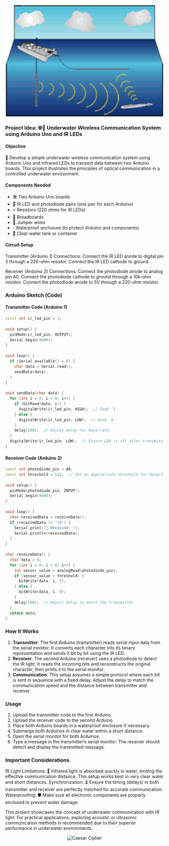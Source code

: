 <div align="center">
    <img src="https://github.com/Diksha2220/Media/blob/main/UWWCS%20gif.gif" alt="Caesar Cipher" width="500"/>
</div>

### Project Idea: 🌐🔵 Underwater Wireless Communication System using Arduino Uno and IR LEDs

#### Objective
🔧 Develop a simple underwater wireless communication system using Arduino Uno and infrared LEDs to transmit data between two Arduino boards. This project illustrates the principles of optical communication in a controlled underwater environment.

#### Components Needed
- 🛠️ Two Arduino Uno boards
- 🌟 IR LED and photodiode pairs (one pair for each Arduino)
- ⚡ Resistors (220 ohms for IR LEDs)
- 🍞 Breadboards
- 🔗 Jumper wires
- 💧 Waterproof enclosure (to protect Arduino and components)
- 🐠 Clear water tank or container

#### Circuit Setup

Transmitter (Arduino 1) Connections:
Connect the IR LED anode to digital pin 3 through a 220-ohm resistor.
Connect the IR LED cathode to ground.

Receiver (Arduino 2) Connections:
Connect the photodiode anode to analog pin A0.
Connect the photodiode cathode to ground through a 10k-ohm resistor.
Connect the photodiode anode to 5V through a 220-ohm resistor.

### Arduino Sketch (Code)

#### Transmitter Code (Arduino 1)

```cpp
const int ir_led_pin = 3;

void setup() {
  pinMode(ir_led_pin, OUTPUT);
  Serial.begin(9600);
}

void loop() {
  if (Serial.available() > 0) {
    char data = Serial.read();
    sendData(data);
  }
}

void sendData(char data) {
  for (int i = 0; i < 8; i++) {
    if (bitRead(data, i)) {
      digitalWrite(ir_led_pin, HIGH);  // Send '1'
    } else {
      digitalWrite(ir_led_pin, LOW);  // Send '0'
    }
    delay(100);  // Adjust delay for baud rate
  }
  digitalWrite(ir_led_pin, LOW);  // Ensure LED is off after transmission
}
```

#### Receiver Code (Arduino 2)

```cpp
const int photodiode_pin = A0;
const int threshold = 512;  // Set an appropriate threshold for detecting IR light

void setup() {
  pinMode(photodiode_pin, INPUT);
  Serial.begin(9600);
}

void loop() {
  char receivedData = receiveData();
  if (receivedData != '\0') {
    Serial.print("📩 Received: ");
    Serial.println(receivedData);
  }
}

char receiveData() {
  char data = 0;
  for (int i = 0; i < 8; i++) {
    int sensor_value = analogRead(photodiode_pin);
    if (sensor_value > threshold) {
      bitWrite(data, i, 1);
    } else {
      bitWrite(data, i, 0);
    }
    delay(100);  // Adjust delay to match the transmitter
  }
  return data;
}
```

### How It Works
1. **Transmitter**: The first Arduino (transmitter) reads serial input data from the serial monitor. It converts each character into its binary representation and sends it bit by bit using the IR LED.
2. **Receiver**: The second Arduino (receiver) uses a photodiode to detect the IR light. It reads the incoming bits and reconstructs the original character, then prints it to the serial monitor.
3. **Communication**: This setup assumes a simple protocol where each bit is sent in sequence with a fixed delay. Adjust the delay to match the communication speed and the distance between transmitter and receiver.

### Usage
1. Upload the transmitter code to the first Arduino.
2. Upload the receiver code to the second Arduino.
3. Place both Arduino boards in a waterproof enclosure if necessary.
4. Submerge both Arduinos in clear water within a short distance.
5. Open the serial monitor for both Arduinos.
6. Type a message in the transmitter’s serial monitor. The receiver should detect and display the transmitted message.

### Important Considerations
IR Light Limitations: 🌊 Infrared light is absorbed quickly in water, limiting the effective communication distance. This setup works best in very clear water and short distances.
Synchronization: ⏳ Ensure the timing (delays) in both transmitter and receiver are perfectly matched for accurate communication.
Waterproofing: 🛡️ Make sure all electronic components are properly enclosed to prevent water damage.

This project showcases the concept of underwater communication with IR light. For practical applications, exploring acoustic or ultrasonic communication methods is recommended due to their superior performance in underwater environments.

<div align="center">
    <img src="https://example.com/path/to/your/image.png" alt="Caesar Cipher" width="500"/>
</div>
